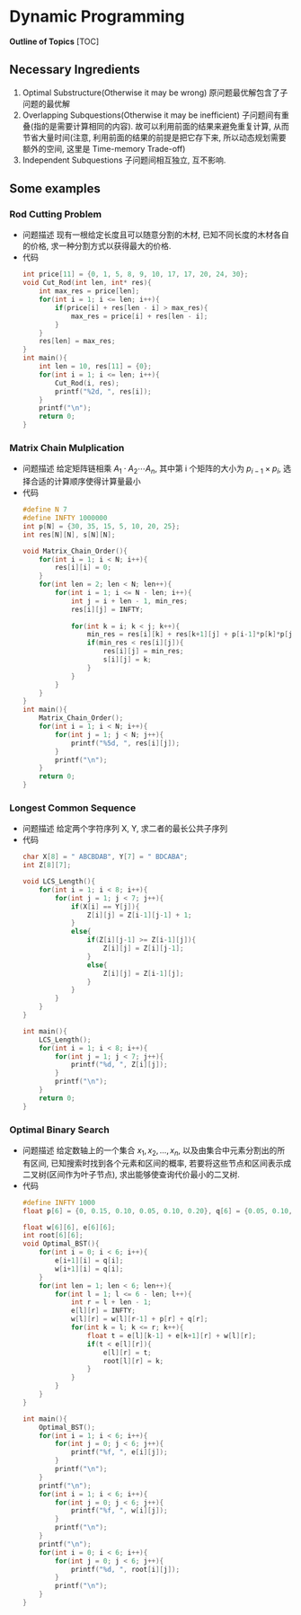 # Dynamic Programming

**Outline of Topics**
[TOC]

## Necessary Ingredients

1. Optimal Substructure(Otherwise it may be wrong)
    原问题最优解包含了子问题的最优解
2. Overlapping Subquestions(Otherwise it may be inefficient)
    子问题间有重叠(指的是需要计算相同的内容). 故可以利用前面的结果来避免重复计算, 从而节省大量时间(注意, 利用前面的结果的前提是把它存下来, 所以动态规划需要额外的空间, 这里是 Time-memory Trade-off)
3. Independent Subquestions
    子问题间相互独立, 互不影响.

## Some examples

### Rod Cutting Problem

* 问题描述
    现有一根给定长度且可以随意分割的木材, 已知不同长度的木材各自的价格,
    求一种分割方式以获得最大的价格.
* 代码
    ```C 
    int price[11] = {0, 1, 5, 8, 9, 10, 17, 17, 20, 24, 30};
    void Cut_Rod(int len, int* res){
    	int max_res = price[len];
    	for(int i = 1; i <= len; i++){
			if(price[i] + res[len - i] > max_res){
				max_res = price[i] + res[len - i];
			}	
		}
		res[len] = max_res;
    }	
    int main(){
    	int len = 10, res[11] = {0};
    	for(int i = 1; i <= len; i++){
    		Cut_Rod(i, res);
    		printf("%2d, ", res[i]);
    	}
    	printf("\n");
    	return 0;
    }
    ```

### Matrix Chain Mulplication

* 问题描述
    给定矩阵链相乘 $A_1\cdot A_2 \cdots A_n$, 其中第 i 个矩阵的大小为 $p_{i-1}
    \times p_i$, 选择合适的计算顺序使得计算量最小
* 代码
    ```C 
    #define N 7
    #define INFTY 1000000
    int p[N] = {30, 35, 15, 5, 10, 20, 25};
    int res[N][N], s[N][N];

    void Matrix_Chain_Order(){
        for(int i = 1; i < N; i++){
            res[i][i] = 0;
        }
        for(int len = 2; len < N; len++){
            for(int i = 1; i <= N - len; i++){
                int j = i + len - 1, min_res;
                res[i][j] = INFTY;
                
                for(int k = i; k < j; k++){
                    min_res = res[i][k] + res[k+1][j] + p[i-1]*p[k]*p[j];
                    if(min_res < res[i][j]){
                        res[i][j] = min_res;
                        s[i][j] = k;
                    }
                }
            }
        }
    }
    int main(){
        Matrix_Chain_Order();
        for(int i = 1; i < N; i++){
            for(int j = 1; j < N; j++){
                printf("%5d, ", res[i][j]);
            }
            printf("\n");
        }
        return 0;	
    }
    ```

### Longest Common Sequence

* 问题描述
    给定两个字符序列 X, Y, 求二者的最长公共子序列
* 代码
    ```C 
    char X[8] = " ABCBDAB", Y[7] = " BDCABA";
    int Z[8][7];

    void LCS_Length(){
        for(int i = 1; i < 8; i++){
            for(int j = 1; j < 7; j++){
                if(X[i] == Y[j]){
                    Z[i][j] = Z[i-1][j-1] + 1;
                }
                else{
                    if(Z[i][j-1] >= Z[i-1][j]){
                        Z[i][j] = Z[i][j-1];
                    }
                    else{
                        Z[i][j] = Z[i-1][j];
                    }
                }
            }
        }
    }

    int main(){
        LCS_Length();
        for(int i = 1; i < 8; i++){
            for(int j = 1; j < 7; j++){
                printf("%d, ", Z[i][j]);
            }
            printf("\n");
        }
        return 0;
    }
    ```
### Optimal Binary Search 

* 问题描述
    给定数轴上的一个集合 ${x_1, x_2, \ldots, x_n}$, 以及由集合中元素分割出的所有区间, 已知搜索时找到各个元素和区间的概率, 若要将这些节点和区间表示成二叉树(区间作为叶子节点), 求出能够使查询代价最小的二叉树.
* 代码
    ```C
    #define INFTY 1000
    float p[6] = {0, 0.15, 0.10, 0.05, 0.10, 0.20}, q[6] = {0.05, 0.10, 0.05, 0.05, 0.05, 0.10};

    float w[6][6], e[6][6];
    int root[6][6];
    void Optimal_BST(){
        for(int i = 0; i < 6; i++){
            e[i+1][i] = q[i];
            w[i+1][i] = q[i];
        }
        for(int len = 1; len < 6; len++){
            for(int l = 1; l <= 6 - len; l++){
                int r = l + len - 1;
                e[l][r] = INFTY;
                w[l][r] = w[l][r-1] + p[r] + q[r];
                for(int k = l; k <= r; k++){
                    float t = e[l][k-1] + e[k+1][r] + w[l][r];
                    if(t < e[l][r]){
                        e[l][r] = t;
                        root[l][r] = k;
                    }
                }
            }
        }
    }

    int main(){
        Optimal_BST();
        for(int i = 1; i < 6; i++){
            for(int j = 0; j < 6; j++){
                printf("%f, ", e[i][j]);
            }
            printf("\n");
        }
        printf("\n");
        for(int i = 1; i < 6; i++){
            for(int j = 0; j < 6; j++){
                printf("%f, ", w[i][j]);
            }
            printf("\n");
        }
        printf("\n");
        for(int i = 0; i < 6; i++){
            for(int j = 0; j < 6; j++){
                printf("%d, ", root[i][j]);
            }
            printf("\n");
        }
    }
    ```













